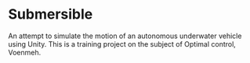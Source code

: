 # Submersible

An attempt to simulate the motion of an autonomous underwater vehicle using Unity.
This is a training project on the subject of Optimal control, Voenmeh.

